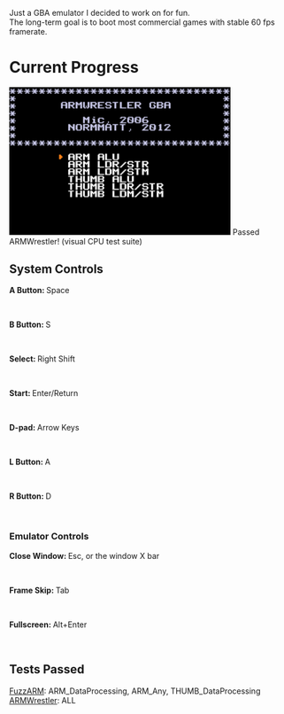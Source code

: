 Just a GBA emulator I decided to work on for fun.<br>
The long-term goal is to boot most commercial games with stable 60 fps framerate.<br>

<h1>Current Progress</h1>
<img src="/Desu/non-code/armwrestler pass.gif" width="400">
Passed ARMWrestler! (visual CPU test suite)<br>

<h2>System Controls</h2>
<p><b>A Button: </b>Space</p><br>
<p><b>B Button: </b>S</p><br>
<p><b>Select: </b>Right Shift</p><br>
<p><b>Start: </b>Enter/Return</p><br>
<p><b>D-pad: </b>Arrow Keys</p><br>
<p><b>L Button: </b>A</p><br>
<p><b>R Button: </b>D</p><br>

<h3>Emulator Controls</h3>
<p><b>Close Window: </b>Esc, or the window X bar</p><br>
<p><b>Frame Skip: </b>Tab</p><br>
<p><b>Fullscreen: </b>Alt+Enter</p><br>

<h2>Tests Passed</h2>
<a href="https://github.com/DenSinH/FuzzARM">FuzzARM</a>: ARM_DataProcessing, ARM_Any, THUMB_DataProcessing<br>
<a href="https://github.com/destoer/armwrestler-gba-fixed">ARMWrestler</a>: ALL
